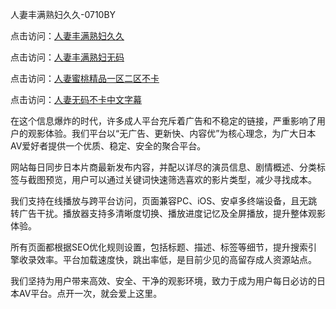 人妻丰满熟妇久久-0710BY

点击访问：<a href="https://heiliaoe8ajia.pages.dev">人妻丰满熟妇久久</a>

点击访问：<a href="https://heiliaoxqkkct.pages.dev">人妻丰满熟妇无码</a>

点击访问：<a href="https://heiliaoxwd5i8.pages.dev">人妻蜜桃精品一区二区不卡</a>

点击访问：<a href="https://heiliaowt0d7p.pages.dev">人妻无码不卡中文字幕</a>

在这个信息爆炸的时代，许多成人平台充斥着广告和不稳定的链接，严重影响了用户的观影体验。我们平台以“无广告、更新快、内容优”为核心理念，为广大日本AV爱好者提供一个优质、稳定、安全的聚合平台。

网站每日同步日本片商最新发布内容，并配以详尽的演员信息、剧情概述、分类标签与截图预览，用户可以通过关键词快速筛选喜欢的影片类型，减少寻找成本。

我们支持在线播放与跨平台访问，页面兼容PC、iOS、安卓多终端设备，且无跳转广告干扰。播放器支持多清晰度切换、播放进度记忆及全屏播放，提升整体观影体验。

所有页面都根据SEO优化规则设置，包括标题、描述、标签等细节，提升搜索引擎收录效率。平台加载速度快，跳出率低，是目前少见的高留存成人资源站点。

我们坚持为用户带来高效、安全、干净的观影环境，致力于成为用户每日必访的日本AV平台。点开一次，就会爱上这里。

<span style="display:none;">[Canonical link]( https://github.com/ribenaaa1111/918679 ）</span>
